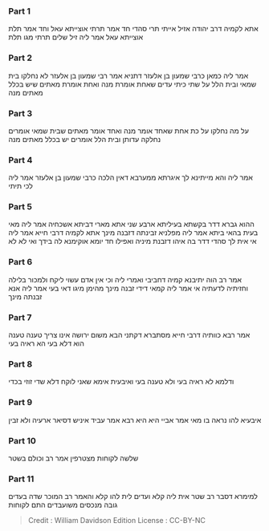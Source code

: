 
### Part 1
אתא לקמיה דרב יהודה אזיל אייתי תרי סהדי חד אמר תרתי אוצייתא עאל וחד אמר תלת אוצייתא עאל אמר ליה זיל שלים תרתי מגו תלת

### Part 2
אמר ליה כמאן כרבי שמעון בן אלעזר דתניא אמר רבי שמעון בן אלעזר לא נחלקו בית שמאי ובית הלל על שתי כיתי עדים שאחת אומרת מנה ואחת אומרת מאתים שיש בכלל מאתים מנה

### Part 3
על מה נחלקו על כת אחת שאחד אומר מנה ואחד אומר מאתים שבית שמאי אומרים נחלקה עדותן ובית הלל אומרים יש בכלל מאתים מנה

### Part 4
אמר ליה והא מייתינא לך איגרתא ממערבא דאין הלכה כרבי שמעון בן אלעזר אמר ליה לכי תיתי

### Part 5
ההוא גברא דדר בקשתא בעיליתא ארבע שני אתא מארי דביתא אשכחיה אמר ליה מאי בעית בהאי ביתא אמר ליה מפלניא זבינתה דזבנה מינך אתא לקמיה דרבי חייא אמר ליה אי אית לך סהדי דדר בה איהו דזבנת מיניה ואפילו חד יומא אוקימנא לה בידך ואי לא לא

### Part 6
אמר רב הוה יתיבנא קמיה דחביבי ואמרי ליה וכי אין אדם עשוי ליקח ולמכור בלילה וחזיתיה לדעתיה אי אמר ליה קמאי דידי זבנה מינך מהימן מיגו דאי בעי אמר ליה אנא זבנתה מינך

### Part 7
אמר רבא כוותיה דרבי חייא מסתברא דקתני הבא משום ירושה אינו צריך טענה טענה הוא דלא בעי הא ראיה בעי

### Part 8
ודלמא לא ראיה בעי ולא טענה בעי ואיבעית אימא שאני לוקח דלא שדי זוזי בכדי

### Part 9
איבעיא להו נראה בו מאי אמר אביי היא היא רבא אמר עביד איניש דסיאר ארעיה ולא זבין

### Part 10
שלשה לקוחות מצטרפין אמר רב וכולם בשטר

### Part 11
למימרא דסבר רב שטר אית ליה קלא ועדים לית להו קלא והאמר רב המוכר שדה בעדים גובה מנכסים משועבדים התם לקוחות

>Credit : William Davidson Edition
>License : CC-BY-NC